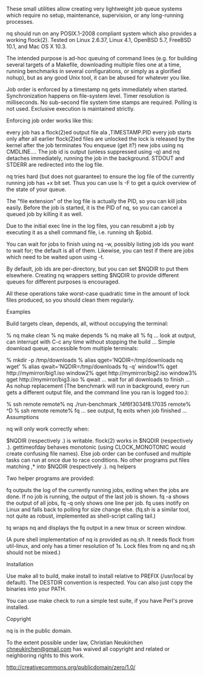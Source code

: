 These small utilities allow creating very lightweight job queue systems which
require no setup, maintenance, supervision, or any long-running processes.

nq should run on any POSIX.1-2008 compliant system which also provides a working flock(2). Tested on Linux 2.6.37, Linux 4.1, OpenBSD 5.7, FreeBSD 10.1, and Mac
OS X 10.3.

The intended purpose is ad-hoc queuing of command lines (e.g. for building
several targets of a Makefile, downloading multiple files one at a time, running benchmarks in several configurations, or simply as a glorified nohup), but as
any good Unix tool, it can be abused for whatever you like.

Job order is enforced by a timestamp nq gets immediately when started.
Synchronization happens on file-system level. Timer resolution is milliseconds.
No sub-second file system time stamps are required. Polling is not used.
Exclusive execution is maintained strictly.

Enforcing job order works like this:

every job has a flock(2)ed output file ala ,TIMESTAMP.PID
every job starts only after all earlier flock(2)ed files are unlocked
the lock is released by the kernel after the job terminates
You enqueue (get it?) new jobs using nq CMDLINE.... The job id is output
(unless suppressed using -q) and nq detaches immediately, running the job in
the background. STDOUT and STDERR are redirected into the log file.

nq tries hard (but does not guarantee) to ensure the log file of the currently
running job has +x bit set. Thus you can use ls -F to get a quick overview of
the state of your queue.

The "file extension" of the log file is actually the PID, so you can kill jobs
easily. Before the job is started, it is the PID of nq, so you can cancel a
queued job by killing it as well.

Due to the initial exec line in the log files, you can resubmit a job by
executing it as a shell command file, i.e. running sh $jobid.

You can wait for jobs to finish using nq -w, possibly listing job ids you want
to wait for; the default is all of them. Likewise, you can test if there are
jobs which need to be waited upon using -t.

By default, job ids are per-directory, but you can set $NQDIR to put them
elsewhere. Creating nq wrappers setting $NQDIR to provide different queues for different purposes is encouraged.

All these operations take worst-case quadratic time in the amount of lock files produced, so you should clean them regularly.

Examples

Build targets clean, depends, all, without occupying the terminal:

% nq make clean
% nq make depends
% nq make all
% fq
... look at output, can interrupt with C-c any time
without stopping the build ...
Simple download queue, accessible from multiple terminals:

% mkdir -p /tmp/downloads
% alias qget='NQDIR=/tmp/downloads nq wget'
% alias qwait='NQDIR=/tmp/downloads fq -q'
window1% qget http://mymirror/big1.iso
window2% qget http://mymirror/big2.iso
window3% qget http://mymirror/big3.iso
% qwait
... wait for all downloads to finish ...
As nohup replacement (The benchmark will run in background, every run gets a
different output file, and the command line you ran is logged too.):

% ssh remote
remote% nq ./run-benchmark
,14f6f3034f8.17035
remote% ^D
% ssh remote
remote% fq
... see output, fq exits when job finished ...
Assumptions

nq will only work correctly when:

$NQDIR (respectively .) is writable.
flock(2) works in $NQDIR (respectively .).
gettimeofday behaves monotonic (using CLOCK_MONOTONIC would create confusing
file names). Else job order can be confused and multiple tasks can run at once
due to race conditions.
No other programs put files matching ,* into $NQDIR (respectively .).
nq helpers

Two helper programs are provided:

fq outputs the log of the currently running jobs, exiting when the jobs are done.
If no job is running, the output of the last job is shown. fq -a shows the
output of all jobs, fq -q only shows one line per job. fq uses inotify on Linux
and falls back to polling for size change else. (fq.sh is a similar tool, not
quite as robust, implemented as shell-script calling tail.)

tq wraps nq and displays the fq output in a new tmux or screen window.

(A pure shell implementation of nq is provided as nq.sh. It needs flock from util-linux, and only has a timer resolution of 1s. Lock files from nq and nq.sh
should not be mixed.)

Installation

Use make all to build, make install to install relative to PREFIX (/usr/local by default). The DESTDIR convention is respected. You can also just copy the
binaries into your PATH.

You can use make check to run a simple test suite, if you have Perl's prove
installed.

Copyright

nq is in the public domain.

To the extent possible under law, Christian Neukirchen chneukirchen@gmail.com
has waived all copyright and related or neighboring rights to this work.

http://creativecommons.org/publicdomain/zero/1.0/
